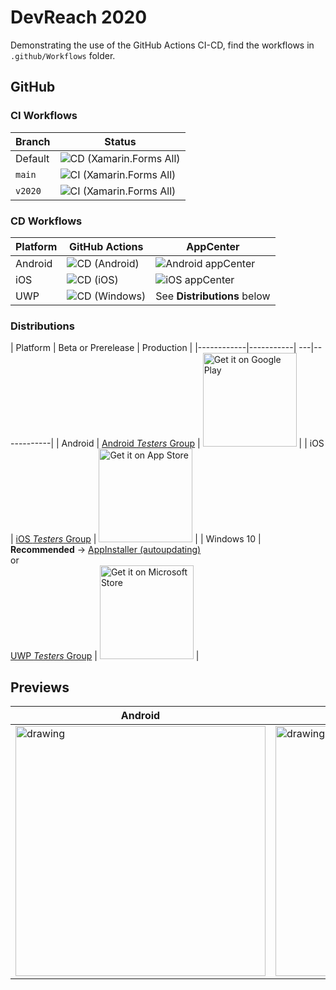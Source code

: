 # DevReach 2020

Demonstrating the use of the GitHub Actions CI-CD, find the workflows in `.github/Workflows` folder.

## GitHub

### CI Workflows

| Branch        | Status |
|---------------|-----------|
| Default | ![CD (Xamarin.Forms All)](https://github.com/LanceMcCarthy/DevReachCompanion/workflows/CD%20(Xamarin.Forms%20All)/badge.svg) |
| `main` | ![CI (Xamarin.Forms All)](https://github.com/LanceMcCarthy/DevReachCompanion/workflows/CI%20(Xamarin.Forms%20All)/badge.svg?branch=main) |
| `v2020` | ![CI (Xamarin.Forms All)](https://github.com/LanceMcCarthy/DevReachCompanion/workflows/CI%20(Xamarin.Forms%20All)/badge.svg?branch=v2020) |

### CD Workflows

| Platform | GitHub Actions | AppCenter |
|----------|----------------|-----------|
| Android  | ![CD (Android)](https://github.com/LanceMcCarthy/DevReachCompanion/workflows/CD%20(Android)/badge.svg) | ![Android appCenter](https://build.appcenter.ms/v0.1/apps/ef428033-8891-4add-95f2-7fc4f54c9923/branches/appcenter/badge) |
| iOS      | ![CD (iOS)](https://github.com/LanceMcCarthy/DevReachCompanion/workflows/CD%20(iOS)/badge.svg) | ![iOS appCenter](https://build.appcenter.ms/v0.1/apps/a01fbcb4-c5b2-48d3-87fa-79ae2bf9a1b7/branches/appcenter/badge) |
| UWP      | ![CD (Windows)](https://github.com/LanceMcCarthy/DevReachCompanion/workflows/CD%20(Windows)/badge.svg) |  See **Distributions** below |

### Distributions

| Platform   | Beta or Prerelease | Production |
|------------|-----------| ---|------------|
| Android    |  [Android *Testers* Group](install.appcenter.ms/users/lance-mccarthy-1uw5/apps/devreach-2020-android/distribution_groups/testers) | <a href='http://play.google.com/store/apps/details?id=com.LancelotSoftware.DevReachCompanion'><img alt='Get it on Google Play' src='https://play.google.com/intl/en_us/badges/static/images/badges/en_badge_web_generic.png' width='150'/></a>     |
| iOS        |  [iOS *Testers* Group](install.appcenter.ms/users/lance-mccarthy-1uw5/apps/devreach-2020-ios/distribution_groups/testers) | <a href='https://apps.apple.com/us/app/devreach-companion/id1483349010?ls=1'><img alt='Get it on App Store' src='https://linkmaker.itunes.apple.com/en-us/badge-lrg.svg?kind=iossoftware' width='150'/></a> |
| Windows 10 | **Recommended** -> [AppInstaller (autoupdating)](https://dvlup.blob.core.windows.net/general-app-files/Installers/DevReachCompanion/index.html) <br/> or <br/> [UWP *Testers* Group](install.appcenter.ms/users/lance-mccarthy-1uw5/apps/devreach-2020-uwp/distribution_groups/testers)  | <a href='//www.microsoft.com/store/apps/9MZNMK3MPV8R?cid=storebadge&ocid=badge'><img src='https://assets.windowsphone.com/85864462-9c82-451e-9355-a3d5f874397a/English_get-it-from-MS_InvariantCulture_Default.png' alt='Get it on Microsoft Store' width='150'/></a> |

## Previews

| Android  | iOS                                      | UWP      |
|----------|------------------------------------------|----------|
| <img src="https://user-images.githubusercontent.com/3520532/95248542-71052580-07e5-11eb-967b-bb68f29015f8.png" alt="drawing" height="400" /> | <img src="https://user-images.githubusercontent.com/3520532/95267655-c05a4e80-0803-11eb-980b-2c7c51dd2323.png" alt="drawing" height="400"/> | <img src="https://user-images.githubusercontent.com/3520532/95270221-1382d000-0809-11eb-9567-a6015cce6321.png" alt="drawing" height="400"/> |
